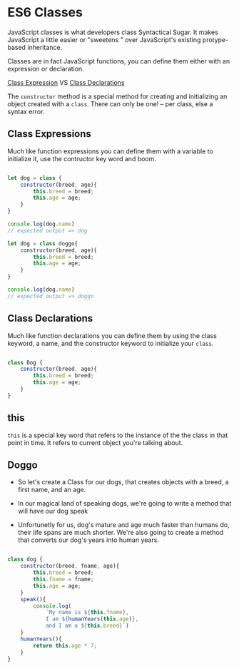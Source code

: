 # ES6 Classes

JavaScript classes is what developers class Syntactical Sugar. 
It makes JavaScript a little easier or "sweetens " over JavaScript's existing protype-based inheritance. 

Classes are in fact JavaScript functions, you can define them either with an expression or declaration. 

[Class Expression](https://developer.mozilla.org/en-US/docs/Web/JavaScript/Reference/Operators/class) VS [Class Declarations](https://developer.mozilla.org/en-US/docs/Web/JavaScript/Reference/Statements/class)

The `constructor` method is a special method for creating and initializing an object created with a `class`. There can only be one! – per class, else a syntax error. 


## Class Expressions
Much like function expressions you can define them with a variable to initialize it, use the contructor key word and boom.

```javascript

let dog = class { 
    constructor(breed, age){
        this.breed = breed; 
        this.age = age; 
    }
}

console.log(dog.name)
// expected output => dog

let dog = class doggo{ 
    constructor(breed, age){
        this.breed = breed; 
        this.age = age; 
    }
}

console.log(dog.name)
// expected output => doggo

```

## Class Declarations
Much like function declarations you can define them by using the class keyword, a name, and the constructor keyword to initialize your `class`. 

```javascript

class Dog {
    constructor(breed, age){
        this.breed = breed; 
        this.age = age; 
    }
}

```

## this

`this` is a special key word that refers to the instance of the the class in that point in time. It refers to current object you're talking about. 

## Doggo

* So let's create a Class for our dogs, that creates objects with a breed, a first name, and an age. 

* In our magical land of speaking dogs, we're going to write a method that will have our dog speak

* Unfortunetly for us, dog's mature and age much faster than humans do, their life spans are much shorter. We're also going to create a method that converts our dog's years into human years. 


```javascript

class dog {
    constructor(breed, fname, age){
        this.breed = breed; 
        this.fname = fname; 
        this.age = age; 
    }
    speak(){
        console.log(
            `My name is ${this.fname}, 
            I am ${humanYears(this.age)}, 
            and I am a ${this.breed}`)
    }
    humanYears(){
        return this.age * 7; 
    }
}

```

